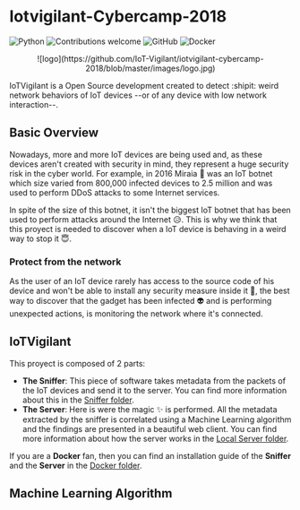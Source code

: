 # Iotvigilant-Cybercamp-2018
![Python](https://img.shields.io/badge/python-v3.6+-blue.svg)
![Contributions welcome](https://img.shields.io/badge/contributions-welcome-orange.svg)
![GitHub](https://img.shields.io/github/license/mashape/apistatus.svg)
![Docker](https://img.shields.io/badge/docker-running-blue.svg)
<p align="center">
![logo](https://github.com/IoT-Vigilant/iotvigilant-cybercamp-2018/blob/master/images/logo.jpg)
</p>

IoTVigilant is a Open Source development created to detect :shipit: weird network behaviors of IoT devices --or of any device with low network interaction--.

## Basic Overview

Nowadays, more and more IoT devices are being used and, as these devices aren't created with security in mind, they represent a huge security risk in the cyber world. For example, in 2016 Miraia :imp: was an IoT botnet which size varied from 800,000 infected devices to 2.5 million and was used to perform DDoS attacks to some Internet services.

In spite of the size of this botnet, it isn't the biggest IoT botnet that has been used to perform attacks around the Internet :disappointed_relieved:. This is why we think that this proyect is needed to discover when a IoT device is behaving in a weird way to stop it :innocent:.

### Protect from the network

As the user of an IoT device rarely has access to the source code of his device and won't be able to install any security measure inside it :see_no_evil:, the best way to discover that the gadget has been infected :alien: and is performing unexpected actions, is monitoring the network where it's connected.

## IoTVigilant

This proyect is composed of 2 parts:
- **The Sniffer**: This piece of software takes metadata from the packets of the IoT devices and send it to the server. You can find more information about this in the [Sniffer folder](https://github.com/IoT-Vigilant/iotvigilant-cybercamp-2018/tree/master/sniffer).
- **The Server**: Here is were the magic :sparkles: is performed. All the metadata extracted by the sniffer is correlated using a Machine Learning algorithm and the findings are presented in a beautiful web client. You can find more information about how the server works in the [Local Server folder](https://github.com/IoT-Vigilant/iotvigilant-cybercamp-2018/tree/master/local_server).


If you are a **Docker** fan, then you can find an installation guide of the **Sniffer** and the **Server** in the [Docker folder](https://github.com/IoT-Vigilant/iotvigilant-cybercamp-2018/tree/master/docker).

## Machine Learning Algorithm


